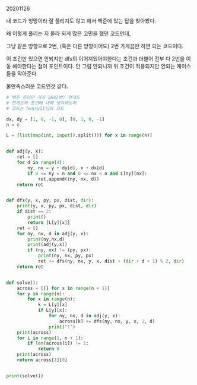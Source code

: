 20201126

내 코드가 엉망이라 잘 풀리지도 않고 해서 백준에 있는 답을 찾아봤다.

왜 이렇게 풀리는 지 몰라 되게 많은 고민을 했던 코드인데, 

그냥 같은 방향으로 2번, (혹은 다른 방향이어도) 2번 가게끔만 하면 되는 코드이다.

이 조건만 있으면 안되지만 dfs의 이어져있어야한다는 조건과 더불어 전부 다 2번을 이동 해야한다는 점이 포인트이다. 안 그럼 안되니까 위 조건이 적용되지만 안되는 케이스들을 막아준다.

불만족스러운 코드인것 같다.

~~~python
# 백준 온라인 저지 2642번: 전개도
# 전개도의 조건에 대해 생각해보자
# 코드는 henry11님의 코드

dx, dy = [1, 0, -1, 0], [0, 1, 0, -1]
n = 6

L = [list(map(int, input().split())) for x in range(n)]


def adj(y, x):
    ret = []
    for d in range(4):
        ny, nx = y + dy[d], x + dx[d]
        if 0 <= ny < n and 0 <= nx < n and L[ny][nx]:
            ret.append((ny, nx, d))
    return ret


def dfs(y, x, py, px, dist, dir):
    print(y, x, py, px, dist, dir)
    if dist == 2:
        print()
        return [L[y][x]]
    ret = []
    for ny, nx, d in adj(y, x):
        print(ny,nx,d)
        print(adj(y,x))
        if (ny, nx) != (py, px):
            print(ny, nx, py, px)
            ret += dfs(ny, nx, y, x, dist + (dir + d + 1) % 2, dir)
    return ret


def solve():
    across = [[] for x in range(n + 1)]
    for y in range(n):
        for x in range(n):
            k = L[y][x]
            if L[y][x]:
                for ny, nx, d in adj(y, x):
                    across[k] += dfs(ny, nx, y, x, 1, d)
                print("!")
    print(across)
    for i in range(1, n + 1):
        if len(across[i]) != 1:
            return 0
    print(across)
    return across[1][0]


print(solve())
~~~